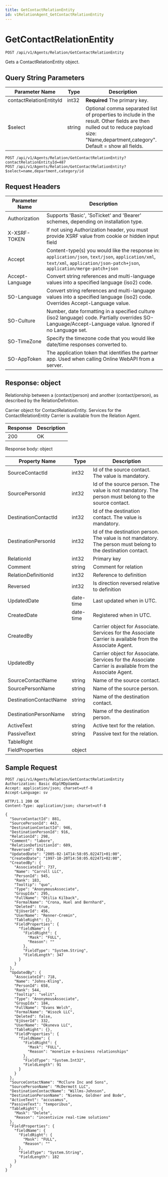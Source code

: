 ```yaml
---
title: GetContactRelationEntity
id: v1RelationAgent_GetContactRelationEntity
---
```


# GetContactRelationEntity

```http
POST /api/v1/Agents/Relation/GetContactRelationEntity
```

Gets a ContactRelationEntity object.







## Query String Parameters

| Parameter Name | Type |  Description |
|----------------|------|--------------|
| contactRelationEntityId | int32 | **Required** The primary key. |
| $select | string |  Optional comma separated list of properties to include in the result. Other fields are then nulled out to reduce payload size: "Name,department,category". Default = show all fields. |

```http
POST /api/v1/Agents/Relation/GetContactRelationEntity?contactRelationEntityId=487
POST /api/v1/Agents/Relation/GetContactRelationEntity?$select=name,department,category/id
```


## Request Headers

| Parameter Name | Description |
|----------------|-------------|
| Authorization  | Supports 'Basic', 'SoTicket' and 'Bearer' schemes, depending on installation type. |
| X-XSRF-TOKEN   | If not using Authorization header, you must provide XSRF value from cookie or hidden input field |
| Accept         | Content-type(s) you would like the response in: `application/json`, `text/json`, `application/xml`, `text/xml`, `application/json-patch+json`, `application/merge-patch+json` |
| Accept-Language | Convert string references and multi-language values into a specified language (iso2) code. |
| SO-Language | Convert string references and multi-language values into a specified language (iso2) code. Overrides Accept-Language value. |
| SO-Culture | Number, date formatting in a specified culture (iso2 language) code. Partially overrides SO-Language/Accept-Language value. Ignored if no Language set. |
| SO-TimeZone | Specify the timezone code that you would like date/time responses converted to. |
| SO-AppToken | The application token that identifies the partner app. Used when calling Online WebAPI from a server. |


## Response: object

Relationship between a (contact/person) and another (contact/person), as described by the RelationDefinition.



Carrier object for ContactRelationEntity.
Services for the ContactRelationEntity Carrier is available from the <see cref="T:SuperOffice.CRM.Services.IRelationAgent">Relation Agent</see>.

| Response | Description |
|----------------|-------------|
| 200 | OK |

Response body: object

| Property Name | Type |  Description |
|----------------|------|--------------|
| SourceContactId | int32 | Id of the source contact. The value is mandatory. |
| SourcePersonId | int32 | Id of the source person. The value is not mandatory. The person must belong to the source contact. |
| DestinationContactId | int32 | Id of the destination contact. The value is mandatory. |
| DestinationPersonId | int32 | Id of the destination person. The value is not mandatory. The person must belong to the destination contact. |
| RelationId | int32 | Primary key |
| Comment | string | Comment for relation |
| RelationDefinitionId | int32 | Reference to definition |
| Reversed | int32 | Is direction reversed relative to definition |
| UpdatedDate | date-time | Last updated when  in UTC. |
| CreatedDate | date-time | Registered when  in UTC. |
| CreatedBy |  | Carrier object for Associate. Services for the Associate Carrier is available from the <see cref="T:SuperOffice.CRM.Services.IAssociateAgent">Associate Agent</see>. |
| UpdatedBy |  | Carrier object for Associate. Services for the Associate Carrier is available from the <see cref="T:SuperOffice.CRM.Services.IAssociateAgent">Associate Agent</see>. |
| SourceContactName | string | Name of the source contact. |
| SourcePersonName | string | Name of the source person. |
| DestinationContactName | string | Name of the destination contact. |
| DestinationPersonName | string | Name of the destination person. |
| ActiveText | string | Active text for the relation. |
| PassiveText | string | Passive text for the relation. |
| TableRight |  |  |
| FieldProperties | object |  |

## Sample Request

```http!
POST /api/v1/Agents/Relation/GetContactRelationEntity
Authorization: Basic dGplMDpUamUw
Accept: application/json; charset=utf-8
Accept-Language: sv
```

```http_
HTTP/1.1 200 OK
Content-Type: application/json; charset=utf-8

{
  "SourceContactId": 881,
  "SourcePersonId": 443,
  "DestinationContactId": 946,
  "DestinationPersonId": 916,
  "RelationId": 298,
  "Comment": "labore",
  "RelationDefinitionId": 609,
  "Reversed": 934,
  "UpdatedDate": "2005-02-14T14:58:05.022471+01:00",
  "CreatedDate": "1997-10-20T14:58:05.022471+02:00",
  "CreatedBy": {
    "AssociateId": 737,
    "Name": "Carroll LLC",
    "PersonId": 945,
    "Rank": 183,
    "Tooltip": "quo",
    "Type": "AnonymousAssociate",
    "GroupIdx": 295,
    "FullName": "Otilia Kilback",
    "FormalName": "Crona, Huel and Bernhard",
    "Deleted": true,
    "EjUserId": 456,
    "UserName": "Renner-Cremin",
    "TableRight": {},
    "FieldProperties": {
      "fieldName": {
        "FieldRight": {
          "Mask": "FULL",
          "Reason": ""
        },
        "FieldType": "System.String",
        "FieldLength": 347
      }
    }
  },
  "UpdatedBy": {
    "AssociateId": 718,
    "Name": "Johns-Kling",
    "PersonId": 658,
    "Rank": 544,
    "Tooltip": "velit",
    "Type": "AnonymousAssociate",
    "GroupIdx": 184,
    "FullName": "Evans Welch",
    "FormalName": "Wisozk LLC",
    "Deleted": false,
    "EjUserId": 332,
    "UserName": "Okuneva LLC",
    "TableRight": {},
    "FieldProperties": {
      "fieldName": {
        "FieldRight": {
          "Mask": "FULL",
          "Reason": "monetize e-business relationships"
        },
        "FieldType": "System.Int32",
        "FieldLength": 91
      }
    }
  },
  "SourceContactName": "McClure Inc and Sons",
  "SourcePersonName": "McDermott LLC",
  "DestinationContactName": "Willms-Johnson",
  "DestinationPersonName": "Nienow, Goldner and Bode",
  "ActiveText": "accusamus",
  "PassiveText": "temporibus",
  "TableRight": {
    "Mask": "Delete",
    "Reason": "incentivize real-time solutions"
  },
  "FieldProperties": {
    "fieldName": {
      "FieldRight": {
        "Mask": "FULL",
        "Reason": ""
      },
      "FieldType": "System.String",
      "FieldLength": 182
    }
  }
}
```